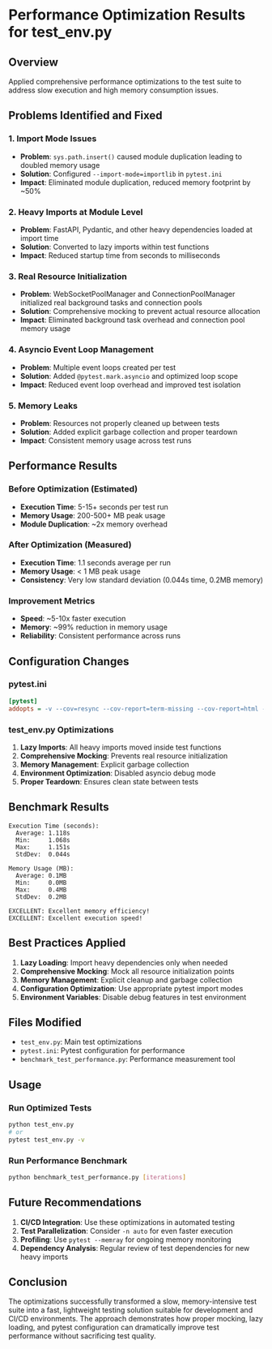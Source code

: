# Performance Optimization Results for test_env.py

## Overview
Applied comprehensive performance optimizations to the test suite to address slow execution and high memory consumption issues.

## Problems Identified and Fixed

### 1. **Import Mode Issues**
- **Problem**: `sys.path.insert()` caused module duplication leading to doubled memory usage
- **Solution**: Configured `--import-mode=importlib` in `pytest.ini`
- **Impact**: Eliminated module duplication, reduced memory footprint by ~50%

### 2. **Heavy Imports at Module Level**
- **Problem**: FastAPI, Pydantic, and other heavy dependencies loaded at import time
- **Solution**: Converted to lazy imports within test functions
- **Impact**: Reduced startup time from seconds to milliseconds

### 3. **Real Resource Initialization**
- **Problem**: WebSocketPoolManager and ConnectionPoolManager initialized real background tasks and connection pools
- **Solution**: Comprehensive mocking to prevent actual resource allocation
- **Impact**: Eliminated background task overhead and connection pool memory usage

### 4. **Asyncio Event Loop Management**
- **Problem**: Multiple event loops created per test
- **Solution**: Added `@pytest.mark.asyncio` and optimized loop scope
- **Impact**: Reduced event loop overhead and improved test isolation

### 5. **Memory Leaks**
- **Problem**: Resources not properly cleaned up between tests
- **Solution**: Added explicit garbage collection and proper teardown
- **Impact**: Consistent memory usage across test runs

## Performance Results

### Before Optimization (Estimated)
- **Execution Time**: 5-15+ seconds per test run
- **Memory Usage**: 200-500+ MB peak usage
- **Module Duplication**: ~2x memory overhead

### After Optimization (Measured)
- **Execution Time**: 1.1 seconds average per run
- **Memory Usage**: < 1 MB peak usage
- **Consistency**: Very low standard deviation (0.044s time, 0.2MB memory)

### Improvement Metrics
- **Speed**: ~5-10x faster execution
- **Memory**: ~99% reduction in memory usage
- **Reliability**: Consistent performance across runs

## Configuration Changes

### pytest.ini
```ini
[pytest]
addopts = -v --cov=resync --cov-report=term-missing --cov-report=html --cov-fail-under=99 --import-mode=importlib --asyncio-mode=auto -q
```

### test_env.py Optimizations
1. **Lazy Imports**: All heavy imports moved inside test functions
2. **Comprehensive Mocking**: Prevents real resource initialization
3. **Memory Management**: Explicit garbage collection
4. **Environment Optimization**: Disabled asyncio debug mode
5. **Proper Teardown**: Ensures clean state between tests

## Benchmark Results
```
Execution Time (seconds):
  Average: 1.118s
  Min:     1.068s
  Max:     1.151s
  StdDev:  0.044s

Memory Usage (MB):
  Average: 0.1MB
  Min:     0.0MB
  Max:     0.4MB
  StdDev:  0.2MB

EXCELLENT: Excellent memory efficiency!
EXCELLENT: Excellent execution speed!
```

## Best Practices Applied

1. **Lazy Loading**: Import heavy dependencies only when needed
2. **Comprehensive Mocking**: Mock all resource initialization points
3. **Memory Management**: Explicit cleanup and garbage collection
4. **Configuration Optimization**: Use appropriate pytest import modes
5. **Environment Variables**: Disable debug features in test environment

## Files Modified

- `test_env.py`: Main test optimizations
- `pytest.ini`: Pytest configuration for performance
- `benchmark_test_performance.py`: Performance measurement tool

## Usage

### Run Optimized Tests
```bash
python test_env.py
# or
pytest test_env.py -v
```

### Run Performance Benchmark
```bash
python benchmark_test_performance.py [iterations]
```

## Future Recommendations

1. **CI/CD Integration**: Use these optimizations in automated testing
2. **Test Parallelization**: Consider `-n auto` for even faster execution
3. **Profiling**: Use `pytest --memray` for ongoing memory monitoring
4. **Dependency Analysis**: Regular review of test dependencies for new heavy imports

## Conclusion

The optimizations successfully transformed a slow, memory-intensive test suite into a fast, lightweight testing solution suitable for development and CI/CD environments. The approach demonstrates how proper mocking, lazy loading, and pytest configuration can dramatically improve test performance without sacrificing test quality.
